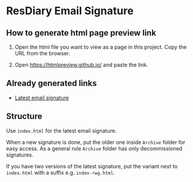 # ResDiary Email Signature

## How to generate html page preview link

1. Open the html file you want to view as a page in this project. Copy the URL from the browser.

2. Open <https://htmlpreview.github.io/> and paste the link.

## Already generated links

- [Latest email signature](https://htmlpreview.github.io/?https://github.com/aurimas-resdiary/ResDiary-Email-Signature/blob/master/index.html)

## Structure

Use `index.html` for the latest email signature.  

When a new signature is done, put the older one inside `Archive` folder for easy access. As a general rule `Archive` folder has only decommissioned signatures.

If you have two versions of the latest signature, put the variant next to `index.html` with a suffix e.g. `index-rwg.html`.
